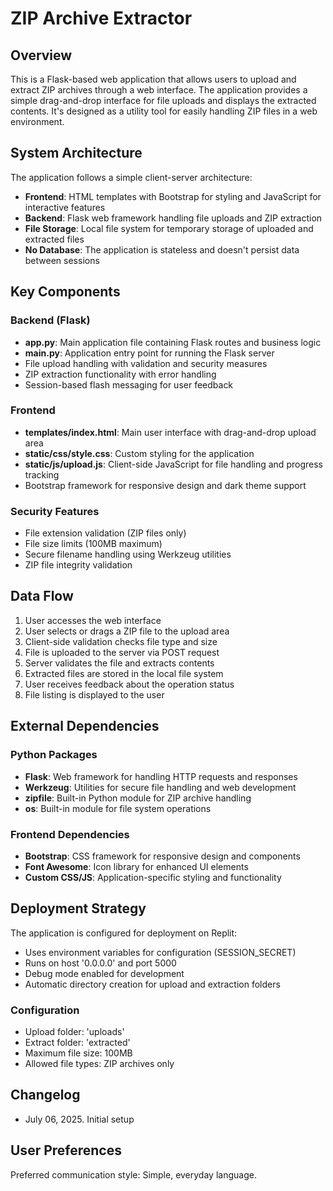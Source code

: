 # ZIP Archive Extractor

## Overview

This is a Flask-based web application that allows users to upload and extract ZIP archives through a web interface. The application provides a simple drag-and-drop interface for file uploads and displays the extracted contents. It's designed as a utility tool for easily handling ZIP files in a web environment.

## System Architecture

The application follows a simple client-server architecture:

- **Frontend**: HTML templates with Bootstrap for styling and JavaScript for interactive features
- **Backend**: Flask web framework handling file uploads and ZIP extraction
- **File Storage**: Local file system for temporary storage of uploaded and extracted files
- **No Database**: The application is stateless and doesn't persist data between sessions

## Key Components

### Backend (Flask)
- **app.py**: Main application file containing Flask routes and business logic
- **main.py**: Application entry point for running the Flask server
- File upload handling with validation and security measures
- ZIP extraction functionality with error handling
- Session-based flash messaging for user feedback

### Frontend
- **templates/index.html**: Main user interface with drag-and-drop upload area
- **static/css/style.css**: Custom styling for the application
- **static/js/upload.js**: Client-side JavaScript for file handling and progress tracking
- Bootstrap framework for responsive design and dark theme support

### Security Features
- File extension validation (ZIP files only)
- File size limits (100MB maximum)
- Secure filename handling using Werkzeug utilities
- ZIP file integrity validation

## Data Flow

1. User accesses the web interface
2. User selects or drags a ZIP file to the upload area
3. Client-side validation checks file type and size
4. File is uploaded to the server via POST request
5. Server validates the file and extracts contents
6. Extracted files are stored in the local file system
7. User receives feedback about the operation status
8. File listing is displayed to the user

## External Dependencies

### Python Packages
- **Flask**: Web framework for handling HTTP requests and responses
- **Werkzeug**: Utilities for secure file handling and web development
- **zipfile**: Built-in Python module for ZIP archive handling
- **os**: Built-in module for file system operations

### Frontend Dependencies
- **Bootstrap**: CSS framework for responsive design and components
- **Font Awesome**: Icon library for enhanced UI elements
- **Custom CSS/JS**: Application-specific styling and functionality

## Deployment Strategy

The application is configured for deployment on Replit:
- Uses environment variables for configuration (SESSION_SECRET)
- Runs on host '0.0.0.0' and port 5000
- Debug mode enabled for development
- Automatic directory creation for upload and extraction folders

### Configuration
- Upload folder: 'uploads'
- Extract folder: 'extracted'
- Maximum file size: 100MB
- Allowed file types: ZIP archives only

## Changelog
- July 06, 2025. Initial setup

## User Preferences

Preferred communication style: Simple, everyday language.